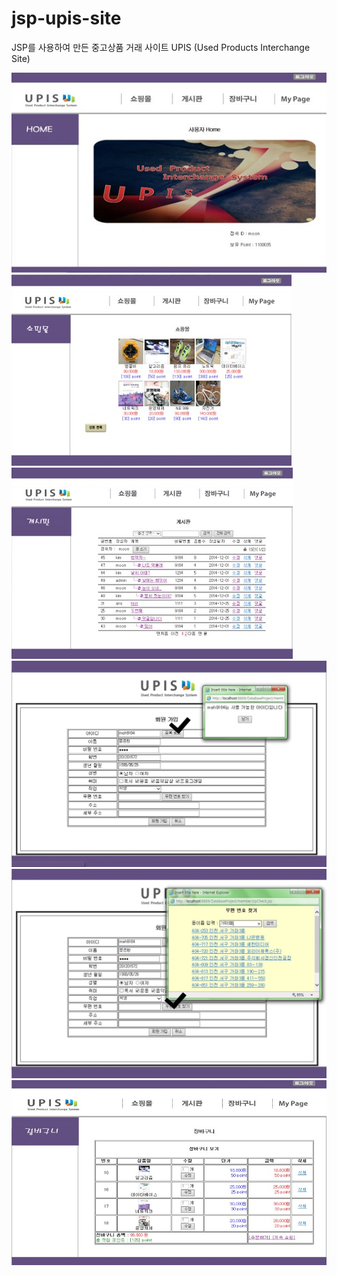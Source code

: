 # jsp-upis-site
JSP를 사용하여 만든 중고상품 거래 사이트 UPIS (Used Products Interchange Site)

<div>
  <div style='width=100%'>
    <img src='./screenshots/screenshot1.jpg' style='width=50%'>
    <img src='./screenshots/screenshot2.jpg' style='width=50%'>
  </div>
  
  <img src='./screenshots/screenshot3.jpg'>
  <img src='./screenshots/screenshot4.jpg'>
  <img src='./screenshots/screenshot5.jpg'>
  <img src='./screenshots/screenshot7.jpg'>
</div>

